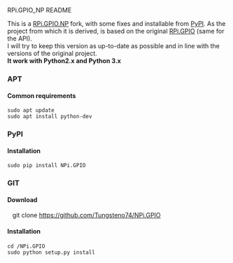 RPi.GPIO_NP README

This is a [RPi.GPIO.NP](https://github.com/chainsx/RPi.GPIO.NP) fork, with some fixes and installable from [PyPI](https://pypi.org/project/NPi.GPIO/). As the project from which it is derived, is based on the original [RPi.GPIO](https://pypi.python.org/pypi/RPi.GPIO) (same for the API).   
I will try to keep this version as up-to-date as possible and in line with the versions of the original project.   
__It work with Python2.x and Python 3.x__

### APT 
#### Common requirements
    sudo apt update
    sudo apt install python-dev 

### PyPI
#### Installation
    sudo pip install NPi.GPIO

### GIT
#### Download
    git clone https://github.com/Tungsteno74/NPi.GPIO

#### Installation
    cd /NPi.GPIO               
    sudo python setup.py install
